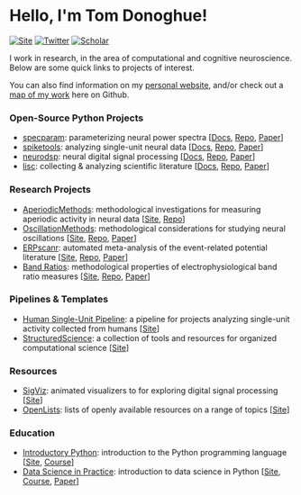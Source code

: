 # Hello, I'm Tom Donoghue!

[![Site](https://img.shields.io/badge/Site-tomdonoghue.github.io-informational.svg?color=616161&logoColor=white&labelColor=008f7b)](https://tomdonoghue.github.io/)
[![Twitter](https://img.shields.io/badge/TomDonoghue-blue.svg?labelColor=2196F3&logo=twitter&logoColor=white&color=616161)](https://twitter.com/TomDonoghue)
[![Scholar](https://img.shields.io/badge/GoogleScholar-black.svg?logo=googlescholar&logoColor=white&color=616161&labelColor=00BFA5)](https://scholar.google.com/citations?user=pxZ6AdsAAAAJ&hl=en)

I work in research, in the area of computational and cognitive neuroscience. 
Below are some quick links to projects of interest. 

You can also find information on my 
[personal website](https://tomdonoghue.github.io/), and/or check out a
[map of my work](https://github.com/TomDonoghue/TomDonoghue/blob/main/codemap.md)
here on Github. 

### Open-Source Python Projects

- [specparam](https://github.com/fooof-tools/fooof): parameterizing neural power spectra 
[[Docs](https://fooof-tools.github.io/),
 [Repo](https://github.com/fooof-tools/fooof),
 [Paper](https://doi.org/10.1038/s41593-020-00744-x)]
- [spiketools](https://github.com/spiketools/spiketools): analyzing single-unit neural data
[[Docs](https://spiketools.github.io/),
 [Repo](https://github.com/spiketools/spiketools),
 [Paper](https://doi.org/10.21105/joss.05268)]
- [neurodsp](https://github.com/neurodsp-tools/neurodsp): neural digital signal processing
[[Docs](https://neurodsp-tools.github.io/),
 [Repo](https://github.com/neurodsp-tools/neurodsp),
 [Paper](https://doi.org/10.21105/joss.01272)] 
- [lisc](https://github.com/lisc-tools/lisc): collecting & analyzing scientific literature
[[Docs](https://fooof-tools.github.io/),
 [Repo](https://github.com/lisc-tools/lisc),
 [Paper](https://doi.org/10.21105/joss.01674)]

### Research Projects

- [AperiodicMethods](https://github.com/AperiodicMethods/): methodological investigations for measuring aperiodic activity in neural data [[Site](https://aperiodicmethods.github.io/), [Repo](https://github.com/AperiodicMethods/AperiodicMethods)]
- [OscillationMethods](https://github.com/OscillationMethods): methodological considerations for studying neural oscillations
[[Site](https://oscillationmethods.github.io/),
 [Repo](https://github.com/OscillationMethods/OscillationMethods),
 [Paper](https://doi.org/10.1111/ejn.15361)]
- [ERPscanr](https://github.com/erpscanr): automated meta-analysis of the event-related potential literature
[[Site](https://erpscanr.github.io/),
 [Repo](https://github.com/ERPscanr/ERPscanr),
 [Paper](https://doi.org/10.1038/s41598-022-05939-9)]
- [Band Ratios](https://github.com/voytekresearch/bandratios): methodological properties of electrophysiological band ratio measures
[[Site](https://fooof-tools.github.io/fooof/auto_motivations/measurements/plot_BandRatios.html),
 [Repo](https://github.com/voytekresearch/bandratios),
 [Paper](https://doi.org/10.1523/ENEURO.0192-20.2020)]

### Pipelines & Templates

- [Human Single-Unit Pipeline](https://github.com/HSUpipeline/): a pipeline for projects analyzing single-unit activity collected from humans
[[Site](https://hsupipeline.github.io/)]
- [StructuredScience](https://github.com/structuredscience/): a collection of tools and resources for organized computational science
[[Site](https://structuredscience.github.io/)]

### Resources

- [SigViz](https://github.com/TomDonoghue/SigViz): animated visualizers to for exploring digital signal processing
[[Site](https://tomdonoghue.github.io/SigViz/)]
- [OpenLists](https://github.com/openlists/): lists of openly available resources on a range of topics
[[Site](https://openlists.github.io/)]

### Education

- [Introductory Python](https://github.com/IntroductoryPython): introduction to the Python programming language 
[[Site](https://introductorypython.github.io/),
 [Course](https://github.com/COGS18)]
- [Data Science in Practice](https://github.com/DataScienceInPractice/): introduction to data science in Python
[[Site](https://datascienceinpractice.github.io/),
 [Course](https://github.com/cogs108),
 [Paper](https://doi.org/10.21105/jose.00121)]
